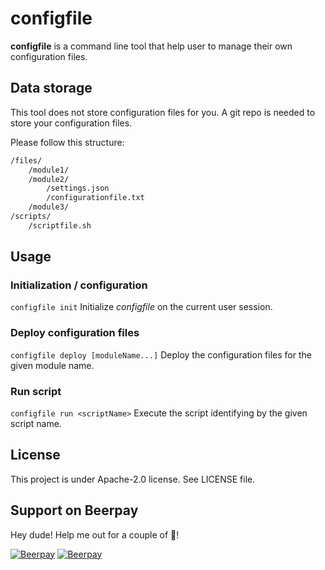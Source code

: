 # configfile

**configfile** is a command line tool that help user to manage their own configuration files.

## Data storage

This tool does not store configuration files for you. A git repo is needed to store your configuration files.

Please follow this structure:

```txt
/files/
    /module1/
    /module2/
        /settings.json
        /configurationfile.txt
    /module3/
/scripts/
    /scriptfile.sh
```

## Usage

### Initialization / configuration

`configfile init` Initialize *configfile* on the current user session.

### Deploy configuration files

`configfile deploy [moduleName...]` Deploy the configuration files for the given module name.

### Run script

`configfile run <scriptName>` Execute the script identifying by the given script name.

## License

This project is under Apache-2.0 license. See LICENSE file.

## Support on Beerpay
Hey dude! Help me out for a couple of :beers:!

[![Beerpay](https://beerpay.io/Mindsers/configfile/badge.svg?style=beer-square)](https://beerpay.io/Mindsers/configfile)  [![Beerpay](https://beerpay.io/Mindsers/configfile/make-wish.svg?style=flat-square)](https://beerpay.io/Mindsers/configfile?focus=wish)